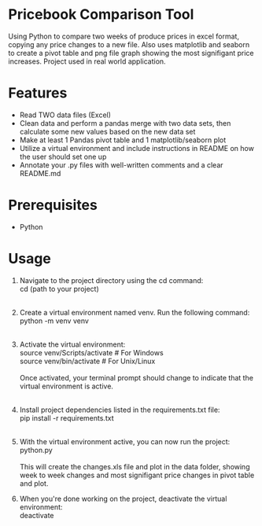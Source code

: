 # Pricebook Comparison Tool
Using Python to compare two weeks of produce prices in excel format, copying any price changes to a new file. Also uses matplotlib and seaborn to create a pivot table and png file graph showing the most signifigant price increases. Project used in real world application.

# Features
* Read TWO data files (Excel)
* Clean data and perform a pandas merge with two data sets, then calculate some new values based on the new data set
* Make at least 1 Pandas pivot table and 1 matplotlib/seaborn plot
* Utilize a virtual environment and include instructions in README on how the user should set one up
* Annotate your .py files with well-written comments and a clear README.md

# Prerequisites
* Python

# Usage
1. Navigate to the project directory using the cd command:<br>
   cd (path to your project)<br><br>
   
2. Create a virtual environment named venv. Run the following command:<br>
   python -m venv venv<br><br>
   
3. Activate the virtual environment:<br>
  source venv/Scripts/activate  # For Windows<br>
  source venv/bin/activate  # For Unix/Linux<br><br>
  Once activated, your terminal prompt should change to indicate that the virtual environment is active.<br><br>

4. Install project dependencies listed in the requirements.txt file:<br>
   pip install -r requirements.txt<br><br>

5. With the virtual environment active, you can now run the project:<br>
  python.py<br><br>
  This will create the changes.xls file and plot in the data folder, showing week to week changes and most signifigant price changes in pivot table and plot.

6. When you're done working on the project, deactivate the virtual environment:<br>
   deactivate


  
